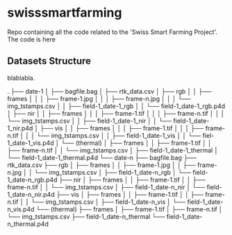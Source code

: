 # swisssmartfarming

Repo containing all the code related to the 'Swiss Smart Farming Project'.
The code is here

## Datasets Structure
blablabla.

.
├── date-1
│   ├── bagfile.bag
│   ├── rtk_data.csv
│   ├── rgb
│   │   ├── frames
│   │   │   ├── frame-1.jpg
│   │   │   ├── frame-n.jpg
│   │   │   └── img_tstamps.csv
│   │   ├── field-1_date-1_rgb
│   │   └── field-1_date-1_rgb.p4d
│   ├── nir
│   │   ├── frames
│   │   │   ├── frame-1.tif
│   │   │   ├── frame-n.tif
│   │   │   └── img_tstamps.csv
│   │   ├── field-1_date-1_nir
│   │   └── field-1_date-1_nir.p4d
│   ├── vis
│   │   ├── frames
│   │   │   ├── frame-1.tif
│   │   │   ├── frame-n.tif
│   │   │   └── img_tstamps.csv
│   │   ├── field-1_date-1_vis
│   │   └── fiel-1_date-1_vis.p4d
│   └── (thermal)
│       ├── frames
│       │   ├── frame-1.tif
│       │   ├── frame-n.tif
│       │   └── img_tstamps.csv
│       ├── field-1_date-1_thermal
│       └── field-1_date-1_thermal.p4d
└── date-n
    ├── bagfile.bag
    ├── rtk_data.csv
    ├── rgb
    │   ├── frames
    │   │   ├── frame-1.jpg
    │   │   ├── frame-n.jpg
    │   │   └── img_tstamps.csv
    │   ├── field-1_date-n_rgb
    │   └── field-1_date-n_rgb.p4d
    ├── nir
    │   ├── frames
    │   │   ├── frame-1.tif
    │   │   ├── frame-n.tif
    │   │   └── img_tstamps.csv
    │   ├── field-1_date-n_nir
    │   └── field-1_date-n_nir.p4d
    ├── vis
    │   ├── frames
    │   │   ├── frame-1.tif
    │   │   ├── frame-n.tif
    │   │   └── img_tstamps.csv
    │   ├── field-1_date-n_vis
    │   └── field-1_date-n_vis.p4d
    └── (thermal)
        ├── frames
        │   ├── frame-1.tif
        │   ├── frame-n.tif
        │   └── img_tstamps.csv
        ├── field-1_date-n_thermal
        └── field-1_date-n_thermal.p4d
